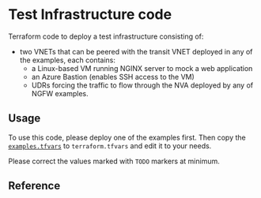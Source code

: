 # Test Infrastructure code

Terraform code to deploy a test infrastructure consisting of:

* two VNETs that can be peered with the transit VNET deployed in any of the examples, each contains:
  * a Linux-based VM running NGINX server to mock a web application
  * an Azure Bastion (enables SSH access to the VM)
  * UDRs forcing the traffic to flow through the NVA deployed by any of NGFW examples.

## Usage

To use this code, please deploy one of the examples first. Then copy the [`examples.tfvars`](./example.tfvars) to `terraform.tfvars` and edit it to your needs.

Please correct the values marked with `TODO` markers at minimum.

## Reference
